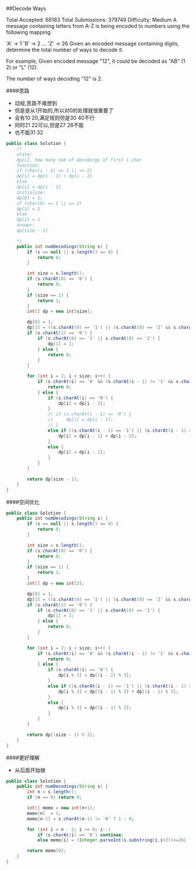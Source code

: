 ##Decode Ways

Total Accepted: 66183 Total Submissions: 379749 Difficulty: Medium
A message containing letters from A-Z is being encoded to numbers using the following mapping:

'A' -> 1
'B' -> 2
...
'Z' -> 26
Given an encoded message containing digits, determine the total number of ways to decode it.

For example,
Given encoded message "12", it could be decoded as "AB" (1 2) or "L" (12).

The number of ways decoding "12" is 2.

####思路
- 动规,思路不难想到
- 但是是从1开始的,所以对0的处理就很重要了
- 会有10 20,满足规则但是30 40不行
- 同时21 22可以,但是27 28不能
- 也不能31 32

```java
public class Solution {
    /*
    state:
    dp[i], how many num of decodings of first i char
    function:
    if (char(i - 2) == 1 || == 2)
    dp[i] = dp[i - 1] + dp[i - 2]
    else
    dp[i] = dp[i - 1]
    initialize:
    dp[0] = 1;
    if (char(0) == 1 || == 2)
    dp[1] = 2
    else
    dp[1] = 1
    answer:
    dp[size - 1]

    */
    public int numDecodings(String s) {
        if (s == null || s.length() == 0) {
            return 0;
        }

        int size = s.length();
        if (s.charAt(0) == '0') {
            return 0;
        }
        if (size == 1) {
            return 1;
        }
        int[] dp = new int[size];

        dp[0] = 1;
        dp[1] = ((s.charAt(0) == '1') || (s.charAt(0) == '2' && s.charAt(1) <= '6')) ? 2 : 1;
        if (s.charAt(1) == '0') {
            if (s.charAt(0) == '1' || s.charAt(0) == '2') {
                dp[1] = 1;
            } else {
                return 0;
            }
        }

        for (int i = 2; i < size; i++) {
            if (s.charAt(i) == '0' && (s.charAt(i - 1) != '1' && s.charAt(i - 1) != '2')) {
                return 0;
            } else {
                if (s.charAt(i) == '0') {
                    dp[i] = dp[i - 2];
                }
                // if (s.charAt(i - 1) == '0') {
                //     dp[i] = dp[i - 1];
                // }
                else if ((s.charAt(i - 1) == '1') || (s.charAt(i - 1) == '2' && s.charAt(i) <= '6')) {
                    dp[i] = dp[i - 1] + dp[i - 2];
                }
                else {
                    dp[i] = dp[i - 1];
                }
            }
        }

        return dp[size - 1];
    }
}
```

####空间优化

```java
public class Solution {
    public int numDecodings(String s) {
        if (s == null || s.length() == 0) {
            return 0;
        }

        int size = s.length();
        if (s.charAt(0) == '0') {
            return 0;
        }
        if (size == 1) {
            return 1;
        }
        int[] dp = new int[3];

        dp[0] = 1;
        dp[1] = ((s.charAt(0) == '1') || (s.charAt(0) == '2' && s.charAt(1) <= '6')) ? 2 : 1;
        if (s.charAt(1) == '0') {
            if (s.charAt(0) == '1' || s.charAt(0) == '2') {
                dp[1] = 1;
            } else {
                return 0;
            }
        }

        for (int i = 2; i < size; i++) {
            if (s.charAt(i) == '0' && (s.charAt(i - 1) != '1' && s.charAt(i - 1) != '2')) {
                return 0;
            } else {
                if (s.charAt(i) == '0') {
                    dp[i % 3] = dp[(i - 2) % 3];
                }
                else if ((s.charAt(i - 1) == '1') || (s.charAt(i - 1) == '2' && s.charAt(i) <= '6')) {
                    dp[i % 3] = dp[(i - 1) % 3] + dp[(i - 2) % 3];
                }
                else {
                    dp[i % 3] = dp[(i - 1) % 3];
                }
            }
        }

        return dp[(size - 1) % 3];
    }
}
```

####更好理解
- 从后面开始做

```java
public class Solution {
    public int numDecodings(String s) {
        int n = s.length();
        if (n == 0) return 0;

        int[] memo = new int[n+1];
        memo[n]  = 1;
        memo[n-1] = s.charAt(n-1) != '0' ? 1 : 0;

        for (int i = n - 2; i >= 0; i--)
            if (s.charAt(i) == '0') continue;
            else memo[i] = (Integer.parseInt(s.substring(i,i+2))<=26) ? memo[i+1]+memo[i+2] : memo[i+1];

        return memo[0];
    }
}
```
